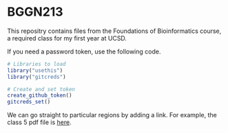 # BGGN213

This repositry contains files from the Foundations of Bioinformatics course, a required class for my first year at UCSD.

If you need a password token, use the following code.

```r
# Libraries to load
library("usethis")
library("gitcreds")

# Create and set token
create_github_token()
gitcreds_set()

```

We can go straight to particular regions by adding a link. For example, the class 5 pdf file is [here](https://github.com/mcmkuijpers/BGGN213/blob/main/Week.05/Mirte_Kuijpers_Week05.Friday.Homework.pdf).
